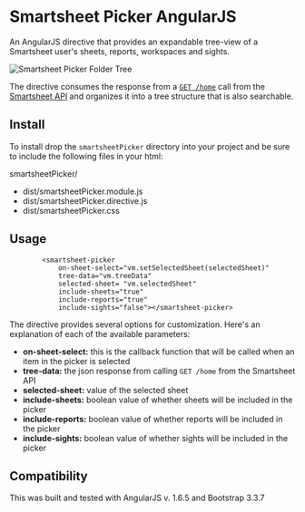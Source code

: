 # Smartsheet Picker AngularJS
An AngularJS directive that provides an expandable tree-view of a Smartsheet user's sheets, reports, workspaces and sights. 

![Smartsheet Picker Folder Tree](https://user-images.githubusercontent.com/4098/32123928-eca5352e-bb1a-11e7-8df8-56e2f527a16f.png)

The directive consumes the response from a [`GET /home`](https://smartsheet-platform.github.io/api-docs/#home) call from the [Smartsheet API](https://smartsheet-platform.github.io/api-docs/) and organizes it into a tree structure that is also searchable.


## Install
To install drop the `smartsheetPicker` directory into your project and be sure to include the following files in your html:

smartsheetPicker/
* dist/smartsheetPicker.module.js
* dist/smartsheetPicker.directive.js
* dist/smartsheetPicker.css


## Usage

            <smartsheet-picker
                on-sheet-select="vm.setSelectedSheet(selectedSheet)"
                tree-data="vm.treeData"
                selected-sheet= "vm.selectedSheet"
                include-sheets="true"
                include-reports="true"
                include-sights="false"></smartsheet-picker>

The directive provides several options for customization. Here's an explanation of each of the available parameters:
* **on-sheet-select:** this is the callback function that will be called when an item in the picker is selected
* **tree-data:** the json response from calling `GET /home` from the Smartsheet API
* **selected-sheet:** value of the selected sheet
* **include-sheets:** boolean value of whether sheets will be included in the picker 
* **include-reports:** boolean value of whether reports will be included in the picker 
* **include-sights:** boolean value of whether sights will be included in the picker 

## Compatibility
This was built and tested with AngularJS v. 1.6.5 and Bootstrap 3.3.7

